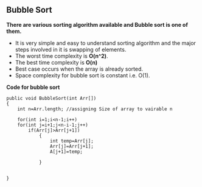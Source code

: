## Bubble Sort
**There are various sorting algorithm available and Bubble sort is one of them.**
* It is very simple and easy to understand sorting algorithm and the major steps involved in it is swapping of elements.
* The worst time complexity is **O(n^2)**.
* The best time complexity is **O(n)**
* Best case occurs when the array is already sorted.
* Space complexity for bubble sort is constant i.e. O(1).

**Code for bubble sort**
```
public void BubbleSort(int Arr[])
{
	int n=Arr.length; //assigning Size of array to vairable n
	
	for(int i=1;i<n-1;i++) 
	for(int j=i+1;j<n-i-1;j++)	
		if(Arr[j]>Arr[j+1])
			{
				int temp=Arr[j];
				Arr[j]=Arr[j+1];
				A[j+1]=temp;

			}
	

}

```



